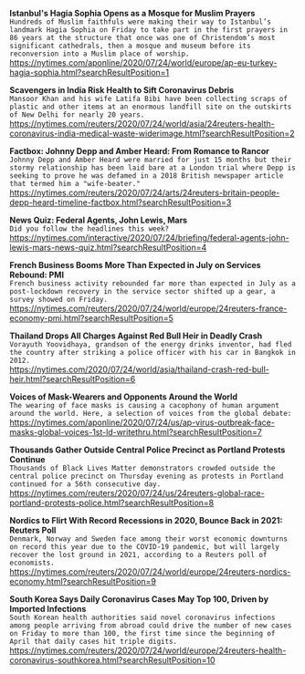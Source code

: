 **Istanbul's Hagia Sophia Opens as a Mosque for Muslim Prayers**\
`Hundreds of Muslim faithfuls were making their way to Istanbul’s landmark Hagia Sophia on Friday to take part in the first prayers in 86 years at the structure that once was one of Christendom’s most significant cathedrals, then a mosque and museum before its reconversion into a Muslim place of worship.`\
https://nytimes.com/aponline/2020/07/24/world/europe/ap-eu-turkey-hagia-sophia.html?searchResultPosition=1

**Scavengers in India Risk Health to Sift Coronavirus Debris**\
`Mansoor Khan and his wife Latifa Bibi have been collecting scraps of plastic and other items at an enormous landfill site on the outskirts of New Delhi for nearly 20 years.`\
https://nytimes.com/reuters/2020/07/24/world/asia/24reuters-health-coronavirus-india-medical-waste-widerimage.html?searchResultPosition=2

**Factbox: Johnny Depp and Amber Heard: From Romance to Rancor**\
`Johnny Depp and Amber Heard were married for just 15 months but their stormy relationship has been laid bare at a London trial where Depp is seeking to prove he was defamed in a 2018 British newspaper article that termed him a "wife-beater."`\
https://nytimes.com/reuters/2020/07/24/arts/24reuters-britain-people-depp-heard-timeline-factbox.html?searchResultPosition=3

**News Quiz: Federal Agents, John Lewis, Mars**\
`Did you follow the headlines this week?`\
https://nytimes.com/interactive/2020/07/24/briefing/federal-agents-john-lewis-mars-news-quiz.html?searchResultPosition=4

**French Business Booms More Than Expected in July on Services Rebound: PMI**\
`French business activity rebounded far more than expected in July as a post-lockdown recovery in the service sector shifted up a gear, a survey showed on Friday.`\
https://nytimes.com/reuters/2020/07/24/world/europe/24reuters-france-economy-pmi.html?searchResultPosition=5

**Thailand Drops All Charges Against Red Bull Heir in Deadly Crash**\
`Vorayuth Yoovidhaya, grandson of the energy drinks inventor, had fled the country after striking a police officer with his car in Bangkok in 2012.`\
https://nytimes.com/2020/07/24/world/asia/thailand-crash-red-bull-heir.html?searchResultPosition=6

**Voices of Mask-Wearers and Opponents Around the World**\
`
                The wearing of face masks is causing a cacophony of human argument around the world. Here, a selection of voices from the global debate: `\
https://nytimes.com/aponline/2020/07/24/us/ap-virus-outbreak-face-masks-global-voices-1st-ld-writethru.html?searchResultPosition=7

**Thousands Gather Outside Central Police Precinct as Portland Protests Continue**\
`Thousands of Black Lives Matter demonstrators crowded outside the central police precinct on Thursday evening as protests in Portland continued for a 56th consecutive day.`\
https://nytimes.com/reuters/2020/07/24/us/24reuters-global-race-portland-protests-police.html?searchResultPosition=8

**Nordics to Flirt With Record Recessions in 2020, Bounce Back in 2021: Reuters Poll**\
`Denmark, Norway and Sweden face among their worst economic downturns on record this year due to the COVID-19 pandemic, but will largely recover the lost ground in 2021, according to a Reuters poll of economists.`\
https://nytimes.com/reuters/2020/07/24/world/europe/24reuters-nordics-economy.html?searchResultPosition=9

**South Korea Says Daily Coronavirus Cases May Top 100, Driven by Imported Infections**\
`South Korean health authorities said novel coronavirus infections among people arriving from abroad could drive the number of new cases on Friday to more than 100, the first time since the beginning of April that daily cases hit triple digits.`\
https://nytimes.com/reuters/2020/07/24/world/europe/24reuters-health-coronavirus-southkorea.html?searchResultPosition=10

